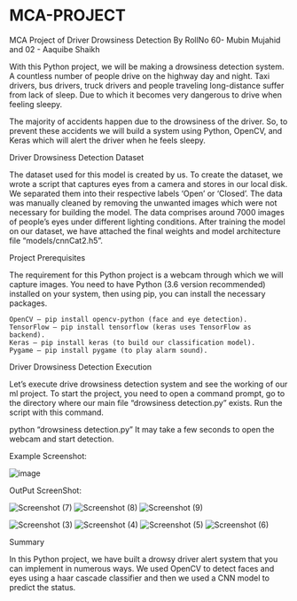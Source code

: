 # MCA-PROJECT
MCA Project of Driver Drowsiness Detection By
RollNo 60- Mubin Mujahid
and 02 - Aaquibe Shaikh

With this Python project, we will be making a drowsiness detection system. A countless number of people drive on the highway day and night. Taxi drivers, bus drivers, truck drivers and people traveling long-distance suffer from lack of sleep. Due to which it becomes very dangerous to drive when feeling sleepy.

The majority of accidents happen due to the drowsiness of the driver. So, to prevent these accidents we will build a system using Python, OpenCV, and Keras which will alert the driver when he feels sleepy.

Driver Drowsiness Detection Dataset

The dataset used for this model is created by us. To create the dataset, we wrote a script that captures eyes from a camera and stores in our local disk. We separated them into their respective labels ‘Open’ or ‘Closed’. The data was manually cleaned by removing the unwanted images which were not necessary for building the model. The data comprises around 7000 images of people’s eyes under different lighting conditions. After training the model on our dataset, we have attached the final weights and model architecture file “models/cnnCat2.h5”.

Project Prerequisites

The requirement for this Python project is a webcam through which we will capture images. You need to have Python (3.6 version recommended) installed on your system, then using pip, you can install the necessary packages.

    OpenCV – pip install opencv-python (face and eye detection).
    TensorFlow – pip install tensorflow (keras uses TensorFlow as backend).
    Keras – pip install keras (to build our classification model).
    Pygame – pip install pygame (to play alarm sound).

Driver Drowsiness Detection Execution

Let’s execute drive drowsiness detection system and see the working of our ml project. To start the project, you need to open a command prompt, go to the directory where our main file “drowsiness detection.py” exists. Run the script with this command.

python “drowsiness detection.py”
It may take a few seconds to open the webcam and start detection.


Example Screenshot:

![image](https://user-images.githubusercontent.com/91794230/155575365-ee2ea3f7-106a-42e4-9054-5123f7da7023.png)


OutPut ScreenShot:

![Screenshot (7)](https://user-images.githubusercontent.com/91794230/155587385-a7af8a22-b482-4b21-b666-7467f1eeb7c3.png)
![Screenshot (8)](https://user-images.githubusercontent.com/91794230/155587387-c6b08ea8-725c-4358-bfe9-a6114241b50e.png)
![Screenshot (9)](https://user-images.githubusercontent.com/91794230/155587389-5f481536-3e32-4aa4-af12-e9af1f3abfb2.png)

![Screenshot (3)](https://user-images.githubusercontent.com/91794230/155587368-e4b38c85-57c2-49f0-852c-fac7d1de178c.png)
![Screenshot (4)](https://user-images.githubusercontent.com/91794230/155587377-a1cb8ff7-65b1-468d-8668-03fd0f5c8394.png)
![Screenshot (5)](https://user-images.githubusercontent.com/91794230/155587380-4dcaa3a7-1162-493b-9fad-e64b02fa8919.png)
![Screenshot (6)](https://user-images.githubusercontent.com/91794230/155587383-b66e1ca3-6d39-436a-be80-4b7c9ac8374a.png)


Summary

In this Python project, we have built a drowsy driver alert system that you can implement in numerous ways. We used OpenCV to detect faces and eyes using a haar cascade classifier and then we used a CNN model to predict the status.

